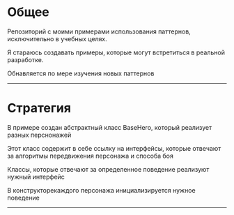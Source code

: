 # Общее
 
Репозиторий с моими примерами использования паттернов, исключительно в учебных целях.

Я стараюсь создавать примеры, которые могут встретиться в реальной разработке.

Обнавляется по мере изучения новых паттернов

---

# Стратегия

В примере создан абстрактный класс BaseHero, который реализует разных перснонажей

Этот класс содержит в себе ссылку на интерфейсы, которые отвечают за алгоритмы передвижения персонажа и способа боя

Классы, которые отвечают за определенное поведение реализуют нужный интерфейс

В конструкторекаждого персонажа инициализируется нужное поведение

---

